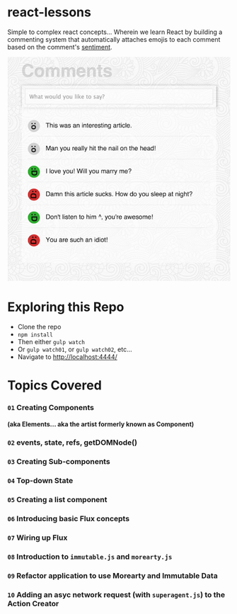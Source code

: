 # react-lessons
Simple to complex react concepts... Wherein we learn React by building a commenting system that automatically attaches emojis to each comment based on the comment's [sentiment](https://www.mashape.com/vivekn/sentiment-3). 

![Screen Shot](react-lesson-ss.png)

# Exploring this Repo

- Clone the repo
- `npm install`
- Then either `gulp watch`
- Or `gulp watch01`, or `gulp watch02`, etc...
- Navigate to [http://localhost:4444/](http://localhost:4444/)


# Topics Covered

### `01` Creating Components
#### (aka Elements... aka the artist formerly known as Component)

### `02` events, state, refs, getDOMNode()

### `03` Creating Sub-components

### `04` Top-down State

### `05` Creating a list component

### `06` Introducing basic Flux concepts

### `07` Wiring up Flux

### `08` Introduction to `immutable.js` and `morearty.js`

### `09` Refactor application to use Morearty and Immutable Data

### `10` Adding an asyc network request (with `superagent.js`) to the Action Creator

